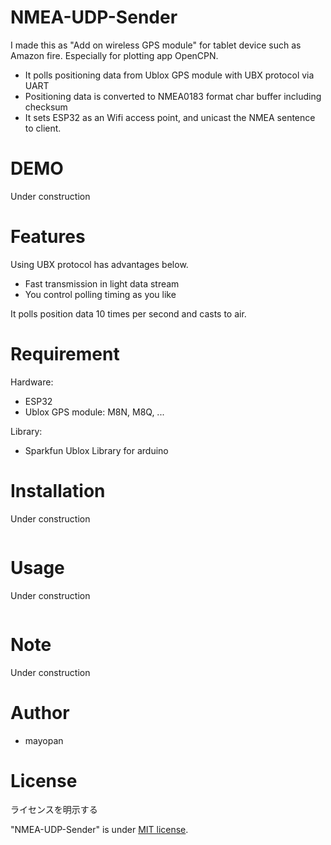 # NMEA-UDP-Sender

I made this as "Add on wireless GPS module" for tablet device such as Amazon fire.
Especially for plotting app OpenCPN.

* It polls positioning data from Ublox GPS module with UBX protocol via UART
* Positioning data is converted to NMEA0183 format char buffer including checksum
* It sets ESP32 as an Wifi access point, and unicast the NMEA sentence to client.
 
# DEMO
 
Under construction
 
# Features
 
Using UBX protocol has advantages below.

* Fast transmission in light data stream
* You control polling timing as you like

It polls position data 10 times per second and casts to air.
 
# Requirement
 
Hardware: 
* ESP32
* Ublox GPS module: M8N, M8Q, ...
 
Library:
* Sparkfun Ublox Library for arduino
 
# Installation
 
Under construction
 
```bash

```
 
# Usage
 
Under construction
 
```bash

```
 
# Note
 
Under construction
 
# Author
 
* mayopan
 
# License
ライセンスを明示する
 
"NMEA-UDP-Sender" is under [MIT license](https://en.wikipedia.org/wiki/MIT_License).